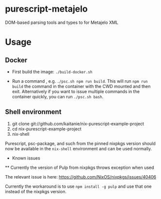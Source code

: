 # purescript-metajelo
DOM-based parsing tools and types to for Metajelo XML

# Usage

## Docker

* First build the image: `./build-docker.sh`

* Run a command , e.g. `./psc.sh npm run build`. This will run `npm run build`
the command in the container with the CWD mounted and then exit. Alternatively
if you want to issue multiple commands in the container quickly, you can run
`./psc.sh bash`.

## Shell environment

   1. git clone git://github.com/kaitanie/nix-purescript-example-project
   2. cd nix-purescript-example-project
   3. nix-shell

   Purescript, psc-package, and such from the pinned nixpkgs version should now
   be available in the `nix-shell` environment and can be used normally.

* Known issues

** Currently the version of Pulp from nixpkgs throws exception when used

   The relevant issue is here: https://github.com/NixOS/nixpkgs/issues/40406

   Currently the workaround is to use `npm install -g pulp` and use that one
   instead of the nixpkgs version.
